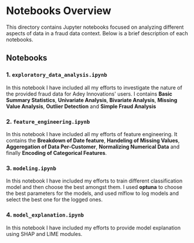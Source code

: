 # Notebooks Overview

This directory contains Jupyter notebooks focused on analyzing different aspects of data in a fraud data context. Below is a brief description of each notebooks.

## Notebooks

### 1. `exploratory_data_analysis.ipynb`

In this notebook I have included all my efforts to investigate the nature of the provided fraud data for Adey Innovations' users. I contains **Basic Summary Statistics**, **Univariate Analysis**, **Bivariate Analysis**, **Missing Value Analysis**, **Outlier Detection** and **Simple Fraud Analysis**

### 2. `feature_engineering.ipynb`

In this notebook I have included all my efforts of feature engineering. It contains the **Breakdown of Date feature**, **Handeling of Missing Values**, **Aggeregation of Data Per-Customer**, **Normalizing Numerical Data** and finally **Encoding of Categorical Features**.

### 3. `modeling.ipynb`

In this notebook I have included my efforts to train different classification model and then choose the best amongst them. I used **optuna** to choose the best parameters for the models, and used mlflow to log models and select the best one for the logged ones.

### 4. `model_explanation.ipynb`

In this notebook I have included my efforts to provide model explanation using SHAP and LIME modules.

